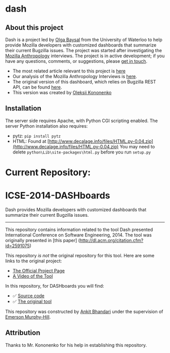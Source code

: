 
dash
====

About this project
------------------

Dash is a project led by [Olga Baysal](https://cs.uwaterloo.ca/~obaysal/) from
the University of Waterloo to help provide Mozilla developers with customized
dashboards that summarize their current Bugzilla issues. The project was started
after investigating the <a href="https://wiki.mozilla.org/Bugzilla_Anthropology">Mozilla Anthropology</a>
interviews. The project is in active development; if you have any questions,
comments, or suggestions, please <a href="mailto:obaysal@uwaterloo.ca?Subject=Feedback%20on%20Developer%20Dash"
target="_top">get in touch</a>.

  * The most related article relevant to this project is [here](developer_dash_ieeesoft13.pdf)
  * Our analysis of the Mozilla Anthropology Interviews is <a href="http://www.cs.uwaterloo.ca/research/tr/2012/CS-2012-10.pdf">here</a>.
  * The original version of this dashboard, which relies on Bugzilla REST API,
can be found <a href="http://claw.cs.uwaterloo.ca/dash">here</a>.
  * This version was created by <a href="https://cs.uwaterloo.ca/~okononen">Oleksii Kononenko</a>

Installation
------------

The server side requires Apache, with Python CGI scripting enabled.  The server Python installation also requires:

  * pytz: ```pip install pytz```
  * HTML: Found at [http://www.decalage.info/files/HTML.py-0.04.zip](http://www.decalage.info/files/HTML.py-0.04.zip)
You may need to delete ```python\Lib\site-packages\html.py``` before you run
```setup.py```

# Current Repository:

# ICSE-2014-DASHboards

Dash provides Mozilla developers with customized dashboards that summarize their current Bugzilla issues.

***

This repository contains information related to the tool Dash presented International Conference on Software Engineering, 2014. The tool was originally presented in [this paper] (http://dl.acm.org/citation.cfm?id=2591075)

This repository _is not_ the original repository for this tool. Here are some links to the original project:
  - [The Official Project Page](https://github.com/okononen/dash)
  - [A Video of the Tool](http://youtu.be/Jka_MsZet20)

In this repository, for DASHboards you will find:
  - :white_check_mark: [Source code](https://github.com/okononen/dash)
  - :white_check_mark: [The original tool](http://dl.acm.org/citation.cfm?id=2591075)

This repository was constructed by [Ankit Bhandari](https://github.com/Ankit491) under the supervision of [Emerson Murphy-Hill](https://github.com/CaptainEmerson). 

## Attribution

Thanks to Mr. Kononenko for his help in establishing this repository.
